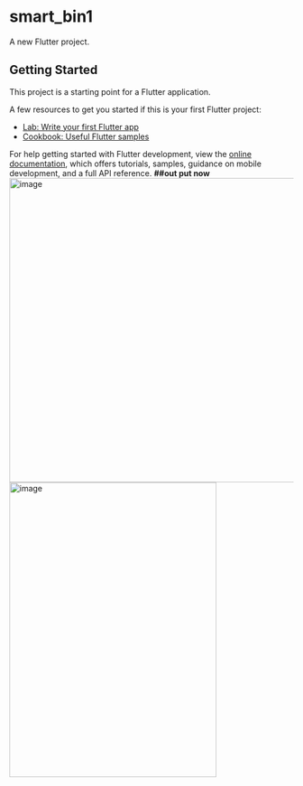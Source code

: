 # smart_bin1

A new Flutter project.

## Getting Started

This project is a starting point for a Flutter application.

A few resources to get you started if this is your first Flutter project:

- [Lab: Write your first Flutter app](https://docs.flutter.dev/get-started/codelab)
- [Cookbook: Useful Flutter samples](https://docs.flutter.dev/cookbook)

For help getting started with Flutter development, view the
[online documentation](https://docs.flutter.dev/), which offers tutorials,
samples, guidance on mobile development, and a full API reference.
**##out put now**
<img width="958" height="539" alt="image" src="https://github.com/user-attachments/assets/e6533123-6969-4894-8cce-1967ec4b4421" />
<img width="367" height="522" alt="image" src="https://github.com/user-attachments/assets/048b01f6-cec7-4d8b-a0d8-19f09ec04689" />

